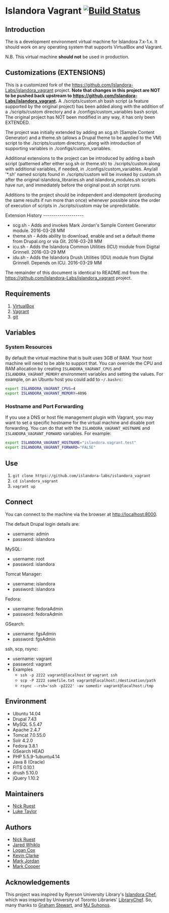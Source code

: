 # Islandora Vagrant [![Build Status](https://travis-ci.org/Islandora-Labs/islandora_vagrant.svg?branch=master)](https://travis-ci.org/Islandora-Labs/islandora_vagrant)

## Introduction

The is a development environment virtual machine for Islandora 7.x-1.x. It should work on any operating system that supports VirtualBox and Vagrant.

N.B. This virtual machine **should not** be used in production.

## Customizations (EXTENSIONS)

This is a customized fork of the https://github.com/Islandora-Labs/islandora_vagrant project.  **Note that changes in this project are NOT to be pushed back upstream to https://github.com/Islandora-Labs/islandora_vagrant.** A ./scripts/custom.sh bash script (a feature supported by the original project) has been added along with the addition of a ./scripts/custom directory and a ./configs/custom_variables bash script.  The original project has NOT been modified in any way, it has only been EXTENDED.
 
The project was initially extended by adding an scg.sh (Sample Content Generator) and a theme.sh (allows a Drupal theme to be applied to the VM) script to the ./scripts/custom directory, along with introduction of supporting variables in ./configs/custom_variables. 

Additional extensions to the project can be introduced by adding a bash script (patterned after either scg.sh or theme.sh) to ./scripts/custom along with additional variables, if needed, in ./configs/custom_variables.  Any/all '*.sh' named scripts found in ./scripts/custom will be invoked by custom.sh after the original islandora_libraries.sh and islandora_modules.sh scripts have run, and immediately before the original post.sh script runs.

Additions to the project should be independent and idempotent (producing the same results if run more than once) whenever possible since the order of execution of scripts in ./scripts/custom may be unpredictable.

Extension History -------------------- 

  * scg.sh - Adds and invokes Mark Jordan's Sample Content Generator module. 2016-03-28 MM
  * theme.sh - Adds ability to download, enable and set a default theme from Drupal.org or via Git. 2016-03-28 MM
  * icu.sh - Adds the Islandora Common Utilities (ICU) module from Digital Grinnell. 2016-03-29 MM
  * idu.sh - Adds the Islandora Drush Utilities (IDU) module from Digital Grinnell. Depends on ICU. 2016-03-29 MM

The remainder of this document is identical to README.md from the https://github.com/Islandora-Labs/islandora_vagrant project.

## Requirements

1. [VirtualBox](https://www.virtualbox.org/)
2. [Vagrant](http://www.vagrantup.com)
3. [git](https://git-scm.com/)

## Variables

### System Resources

By default the virtual machine that is built uses 3GB of RAM. Your host machine will need to be able to support that. You can override the CPU and RAM allocation by creating `ISLANDORA_VAGRANT_CPUS` and `ISLANDORA_VAGRANT_MEMORY` environment variables and setting the values. For example, on an Ubuntu host you could add to `~/.bashrc`:

```bash
export ISLANDORA_VAGRANT_CPUS=4
export ISLANDORA_VAGRANT_MEMORY=4096
```

### Hostname and Port Forwarding

If you use a DNS or host file management plugin with Vagrant,  you may want to set a specific hostname for the virtual machine and disable port forwarding. You can do that with the `ISLANDORA_VAGRANT_HOSTNAME` and `ISLANDORA_VAGRANT_FORWARD` variables. For example:

```bash
export ISLANDORA_VAGRANT_HOSTNAME="islandora.vagrant.test"
export ISLANDORA_VAGRANT_FORWARD="FALSE"
```

## Use

1. `git clone https://github.com/islandora-labs/islandora_vagrant`
2. `cd islandora_vagrant`
3. `vagrant up`

## Connect

You can connect to the machine via the browser at [http://localhost:8000](http://localhost:8000).

The default Drupal login details are:
  - username: admin
  - password: islandora

MySQL:
  - username: root
  - password: islandora

Tomcat Manager:
  - username: islandora
  - password: islandora

Fedora:
  - username: fedoraAdmin
  - password: fedoraAdmin

GSearch:
  - username: fgsAdmin
  - password: fgsAdmin

ssh, scp, rsync:
  - username: vagrant
  - password: vagrant
  - Examples
    - `ssh -p 2222 vagrant@localhost` or `vagrant ssh`
    - `scp -P 2222 somefile.txt vagrant@localhost:/destination/path`
    - `rsync --rsh='ssh -p2222' -av somedir vagrant@localhost:/tmp`

## Environment

- Ubuntu 14.04
- Drupal 7.43
- MySQL 5.5.47
- Apache 2.4.7
- Tomcat 7.0.55.0
- Solr 4.2.0
- Fedora 3.8.1
- GSearch HEAD
- PHP 5.5.9-1ubuntu4.14
- Java 8 (Oracle)
- FITS 0.10.1
- drush 5.10.0
- jQuery 1.10.2

## Maintainers

* [Nick Ruest](https://github.com/ruebot)
* [Luke Taylor](https://github.com/lutaylor)

## Authors

* [Nick Ruest](https://github.com/ruebot)
* [Jared Whiklo](https://github.com/whikloj)
* [Logan Cox](https://github.com/lo5an)
* [Kevin Clarke](https://github.com/ksclarke)
* [Mark Jordan](https://github.com/mjordan)
* [Mark Cooper](https://github.com/mark-cooper)

## Acknowledgements

This project was inspired by Ryerson University Library's [Islandora Chef](https://github.com/ryersonlibrary/islandora_chef), which was inspired by University of Toronto Libraries' [LibraryChef](https://github.com/utlib/chef-islandora). So, many thanks to [Graham Stewart](https://github.com/whitepine23), and [MJ Suhonos](http://github.com/mjsuhonos/).
